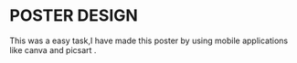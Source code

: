 # POSTER DESIGN
 This was a easy task,I have made this poster by using mobile applications like canva and picsart .
